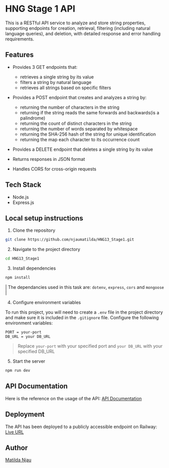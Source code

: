 # HNG Stage 1 API

This is a RESTful API service to analyze and store string properties, supporting endpoints for creation, retrieval, filtering (including natural language queries), and deletion, with detailed response and error handling requirements.

## Features

- Provides 3 GET endpoints that:
  * retrieves a single string by its value
  * filters a string by natural language
  * retrieves all strings based on specific filters

- Provides a POST endpoint that creates and analyzes a string by:
  * returning the number of characters in the string
  * returning if the string reads the same forwards and backwards(is a palindrome)
  * returning the count of distinct characters in the string
  * returning the number of words separated by whitespace
  * returning the SHA-256 hash of the string for unique identification
  * returning the map each character to its occurrence count

- Provides a DELETE endpoint that deletes a single string by its value

- Returns responses in JSON format
- Handles CORS for cross-origin requests

## Tech Stack

- Node.js
- Express.js

## Local setup instructions

1. Clone the repository

```bash
git clone https://github.com/njaumatilda/HNG13_Stage1.git
```

2. Navigate to the project directory

```bash
cd HNG13_Stage1
```

3. Install dependencies

```bash
npm install
```

| The dependancies used in this task are: `dotenv`, `express`, `cors` and `mongoose` |

4. Configure environment variables

To run this project, you will need to create a `.env` file in the project directory and make sure it is included in the `.gitignore` file. Configure the following environment variables:

```env
PORT = your-port
DB_URL = your DB_URL
```

> Replace `your-port` with your specified port and `your DB_URL` with your specified DB_URL

5. Start the server

```bash
npm run dev
```

## API Documentation

Here is the reference on the usage of the API:
[API Documentation](https://documenter.getpostman.com/view/38132076/2sB3QQJTMG)

## Deployment

The API has been deployed to a publicly accessible endpoint on Railway:
[Live URL]()

## Author

[Matilda Njau](https://github.com/njaumatilda)

